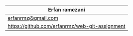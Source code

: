 | Erfan ramezani                                   |
| ------------------------------------------------ |
| erfanrmz@gmail.com                               |
| https://github.com/erfanrmz/web-git-assignment   |

